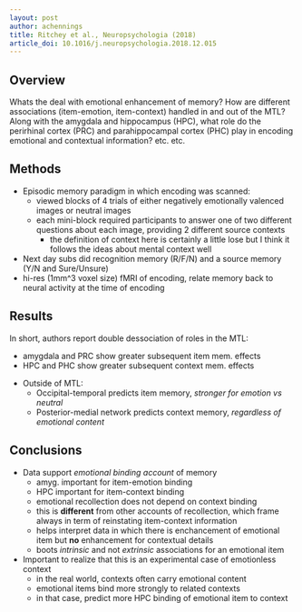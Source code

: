 ```yaml
---
layout: post
author: achennings
title: Ritchey et al., Neuropsychologia (2018)
article_doi: 10.1016/j.neuropsychologia.2018.12.015
---
```


## Overview
Whats the deal with emotional enhancement of memory? How are different associations (item-emotion, item-context) handled in and out of the MTL? Along with the amygdala and hippocampus (HPC), what role do the perirhinal cortex (PRC) and parahippocampal cortex (PHC) play in encoding emotional and contextual information? etc. etc.

## Methods
- Episodic memory paradigm in which encoding was scanned:
    + viewed blocks of 4 trials of either negatively emotionally valenced images or neutral images
    + each mini-block required participants to answer one of two different questions about each image, providing 2 different source contexts
        * the definition of context here is certainly a little lose but I think it follows the ideas about mental context well
- Next day subs did recognition memory (R/F/N) and a source memory (Y/N and Sure/Unsure)
- hi-res (1mm^3 voxel size) fMRI of encoding, relate memory back to neural activity at the time of encoding 

## Results
In short, authors report double dessociation of roles in the MTL:
   + amygdala and PRC show greater subsequent item mem. effects
   + HPC and PHC show greater subsequent context mem. effects
- Outside of MTL: 
    + Occipital-temporal predicts item memory, _stronger for emotion vs neutral_
    + Posterior-medial network predicts context memory, _regardless of emotional content_

## Conclusions

- Data support _emotional binding account_ of memory
    + amyg. important for item-emotion binding
    + HPC important for item-context binding
    + emotional recollection does not depend on context binding
    + this is __different__ from other accounts of recollection, which frame always in term of reinstating item-context information
    + helps interpret data in which there is enchancement of emotional item but __no__ enhancement for contextual details
    + boots _intrinsic_ and not _extrinsic_ associations for an emotional item
- Important to realize that this is an experimental case of emotionless context
    + in the real world, contexts often carry emotional content
    + emotional items bind more strongly to related contexts
    + in that case, predict more HPC binding of emotional item to context